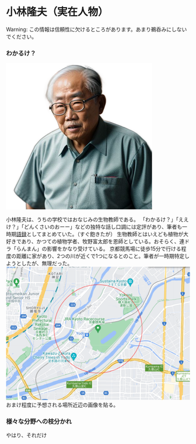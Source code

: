# 小林隆夫（実在人物）

Warning: この情報は信頼性に欠けるところがあります。あまり鵜呑みにしないでください。






### わかるけ？
![小林想像図](13-preview.png)

小林隆夫は、うちの学校ではおなじみの生物教師である。
「わかるけ？」「ええけ？」「どんくさいのおーー」などの独特な話し口調には定評があり、筆者も一時期[語録](/img/kobagoro.pdf)としてまとめていた。（すぐ飽きたが）
生物教師とはいえども植物が大好きであり、かつての植物学者、牧野富太郎を恩師としている。おそらく、連ドラ「らんまん」の影響をかなり受けている。
京都競馬場に徒歩15分で行ける程度の距離に家があり、2つの川が近くで1つになるとのこと。筆者が一時期特定しようとしたが、無理だった。
![小林自宅](koba.png)
おまけ程度に予想される場所近辺の画像を貼る。

### 様々な分野への枝分かれ
やはり、それだけ
